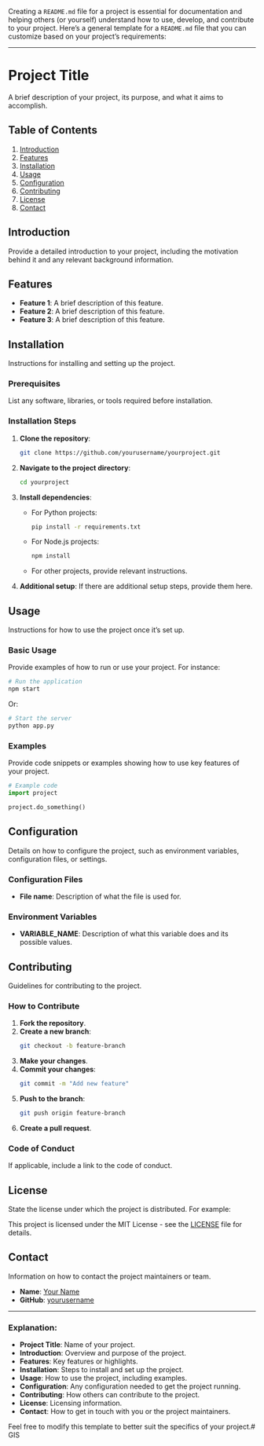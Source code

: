 Creating a `README.md` file for a project is essential for documentation and helping others (or yourself) understand how to use, develop, and contribute to your project. Here’s a general template for a `README.md` file that you can customize based on your project’s requirements:

---

# Project Title

A brief description of your project, its purpose, and what it aims to accomplish.

## Table of Contents

1. [Introduction](#introduction)
2. [Features](#features)
3. [Installation](#installation)
4. [Usage](#usage)
5. [Configuration](#configuration)
6. [Contributing](#contributing)
7. [License](#license)
8. [Contact](#contact)

## Introduction

Provide a detailed introduction to your project, including the motivation behind it and any relevant background information.

## Features

- **Feature 1**: A brief description of this feature.
- **Feature 2**: A brief description of this feature.
- **Feature 3**: A brief description of this feature.

## Installation

Instructions for installing and setting up the project.

### Prerequisites

List any software, libraries, or tools required before installation.

### Installation Steps

1. **Clone the repository**:
   ```bash
   git clone https://github.com/yourusername/yourproject.git
   ```

2. **Navigate to the project directory**:
   ```bash
   cd yourproject
   ```

3. **Install dependencies**:
   - For Python projects:
     ```bash
     pip install -r requirements.txt
     ```
   - For Node.js projects:
     ```bash
     npm install
     ```
   - For other projects, provide relevant instructions.

4. **Additional setup**:
   If there are additional setup steps, provide them here.

## Usage

Instructions for how to use the project once it’s set up.

### Basic Usage

Provide examples of how to run or use your project. For instance:

```bash
# Run the application
npm start
```

Or:

```bash
# Start the server
python app.py
```

### Examples

Provide code snippets or examples showing how to use key features of your project.

```python
# Example code
import project

project.do_something()
```

## Configuration

Details on how to configure the project, such as environment variables, configuration files, or settings.

### Configuration Files

- **File name**: Description of what the file is used for.

### Environment Variables

- **VARIABLE_NAME**: Description of what this variable does and its possible values.

## Contributing

Guidelines for contributing to the project.

### How to Contribute

1. **Fork the repository**.
2. **Create a new branch**:
   ```bash
   git checkout -b feature-branch
   ```
3. **Make your changes**.
4. **Commit your changes**:
   ```bash
   git commit -m "Add new feature"
   ```
5. **Push to the branch**:
   ```bash
   git push origin feature-branch
   ```
6. **Create a pull request**.

### Code of Conduct

If applicable, include a link to the code of conduct.

## License

State the license under which the project is distributed. For example:

This project is licensed under the MIT License - see the [LICENSE](LICENSE) file for details.

## Contact

Information on how to contact the project maintainers or team.

- **Name**: [Your Name](mailto:your.email@example.com)
- **GitHub**: [yourusername](https://github.com/yourusername)

---

### **Explanation:**

- **Project Title**: Name of your project.
- **Introduction**: Overview and purpose of the project.
- **Features**: Key features or highlights.
- **Installation**: Steps to install and set up the project.
- **Usage**: How to use the project, including examples.
- **Configuration**: Any configuration needed to get the project running.
- **Contributing**: How others can contribute to the project.
- **License**: Licensing information.
- **Contact**: How to get in touch with you or the project maintainers.

Feel free to modify this template to better suit the specifics of your project.# GIS
